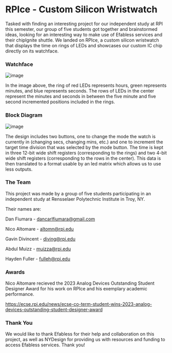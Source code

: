 # RPIce - Custom Silicon Wristwatch
Tasked with finding an interesting project for our independent study at RPI this semester, our group of five students got together and brainstormed ideas, looking for an interesting way to make use of Efabless services and their chipIgnite shuttle. We landed on RPIce, a custom silicon wristwatch that displays the time on rings of LEDs and showcases our custom IC chip directly on its watchface.


### Watchface
![image](https://user-images.githubusercontent.com/81405199/208322717-46b2031a-a138-4a82-8347-cdfb4306e7e2.png)

In the image above, the ring of red LEDs represents hours, green represents minutes, and blue represents seconds. The rows of LEDs in the center represent the minutes and seconds in between the five minute and five second incremented positions included in the rings.

### Block Diagram

![image](https://user-images.githubusercontent.com/81405199/222811044-9bbea220-341e-4e35-b10d-c9ae0c99d604.png)


The design includes two buttons, one to change the mode the watch is currently in (changing secs, changing mins, etc.) and one to increment the target time division that was selected by the mode button. The time is kept in three 12-bit wide shift registers (corresponding to the rings) and two 4-bit wide shift registers (corresponding to the rows in the center). This data is then translated to a format usable by an led matrix which allows us to use less outputs. 

### The Team

This project was made by a group of five students participating in an independent study at Rensselaer Polytechnic Institute in Troy, NY. 

Their names are:

Dan Fiumara - dancarlfiumara@gmail.com

Nico Altomare - altomn@rpi.edu

Gavin Divincent - diving@rpi.edu

Abdul Muizz - muizza@rpi.edu

Hayden Fuller - fulleh@rpi.edu

### Awards

Nico Altomare recieved the 2023 Analog Devices Outstanding Student Designer Award for his work on RPIce and his exemplary academic performance.

https://ecse.rpi.edu/news/ecse-co-term-student-wins-2023-analog-devices-outstanding-student-designer-award

### Thank You
We would like to thank Efabless for their help and collaboration on this project, as well as NYDesign for providing us with resources and funding to access Efabless services. Thank you!
